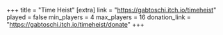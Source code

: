 +++
title = "Time Heist"
[extra]
link = "https://gabtoschi.itch.io/timeheist"
played = false
min_players = 4
max_players = 16
donation_link = "https://gabtoschi.itch.io/timeheist/donate"
+++
